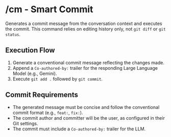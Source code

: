 # /cm - Smart Commit

Generates a commit message from the conversation context and executes the commit. This command relies on editing history only, not `git diff` or `git status`.

## Execution Flow

1.  Generate a conventional commit message reflecting the changes made.
2.  Append a `Co-authored-by:` trailer for the responding Large Language Model (e.g., Gemini).
3.  Execute `git add .` followed by `git commit`.

## Commit Requirements

- The generated message must be concise and follow the conventional commit format (e.g., `feat:`, `fix:`).
- The commit author and committer will be the user, as configured in their Git settings.
- The commit must include a `Co-authored-by:` trailer for the LLM.